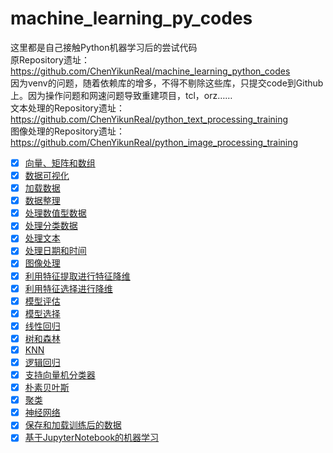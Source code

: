 # machine_learning_py_codes

这里都是自己接触Python机器学习后的尝试代码<br/>
原Repository遗址：<a href="https://github.com/ChenYikunReal/machine_learning_python_codes">https://github.com/ChenYikunReal/machine_learning_python_codes</a><br/>
因为venv的问题，随着依赖库的增多，不得不剔除这些库，只提交code到Github上。因为操作问题和网速问题导致重建项目，tcl，orz……<br/>
文本处理的Repository遗址：<a href="https://github.com/ChenYikunReal/python_text_processing_training">https://github.com/ChenYikunReal/python_text_processing_training</a><br/>
图像处理的Repository遗址：<a href="https://github.com/ChenYikunReal/python_image_processing_training">https://github.com/ChenYikunReal/python_image_processing_training</a><br/>

- [x] [向量、矩阵和数组](https://github.com/ChenYikunReal/machine_learning_py_codes/vector_matrix_array)
- [x] [数据可视化](https://github.com/ChenYikunReal/machine_learning_py_codes/matplotlib_advanced)
- [x] [加载数据](https://github.com/ChenYikunReal/machine_learning_py_codes/loading_data)
- [x] [数据整理](https://github.com/ChenYikunReal/machine_learning_py_codes/data_wrangling)
- [x] [处理数值型数据](https://github.com/ChenYikunReal/machine_learning_py_codes/handling_numeric_data)
- [x] [处理分类数据](https://github.com/ChenYikunReal/machine_learning_py_codes/classification)
- [x] [处理文本](https://github.com/ChenYikunReal/machine_learning_py_codes/text_processing)
- [x] [处理日期和时间](https://github.com/ChenYikunReal/machine_learning_py_codes/datetime_processing)
- [x] [图像处理](https://github.com/ChenYikunReal/machine_learning_py_codes/image_processing)
- [x] [利用特征提取进行特征降维](https://github.com/ChenYikunReal/machine_learning_py_codes/feature_extraction)
- [x] [利用特征选择进行降维](https://github.com/ChenYikunReal/machine_learning_py_codes/feature_selection)
- [x] [模型评估](https://github.com/ChenYikunReal/machine_learning_py_codes/model_evaluation)
- [x] [模型选择](https://github.com/ChenYikunReal/machine_learning_py_codes/model_selection)
- [x] [线性回归](https://github.com/ChenYikunReal/machine_learning_py_codes/linear_regression)
- [x] [树和森林](https://github.com/ChenYikunReal/machine_learning_py_codes/tree_and_forest)
- [x] [KNN](https://github.com/ChenYikunReal/machine_learning_py_codes/knn_algorithm)
- [x] [逻辑回归](https://github.com/ChenYikunReal/machine_learning_py_codes/logistic_regression)
- [x] [支持向量机分类器](https://github.com/ChenYikunReal/machine_learning_py_codes/svc_algorithm)
- [x] [朴素贝叶斯](https://github.com/ChenYikunReal/machine_learning_py_codes/naive_bayes)
- [x] [聚类](https://github.com/ChenYikunReal/machine_learning_py_codes/clustering)
- [x] [神经网络](https://github.com/ChenYikunReal/machine_learning_py_codes/neural_networks)
- [x] [保存和加载训练后的数据](https://github.com/ChenYikunReal/machine_learning_py_codes/save_and_load)
- [x] [基于JupyterNotebook的机器学习](https://github.com/ChenYikunReal/machine_learning_py_codes/jupyter_notebook)
